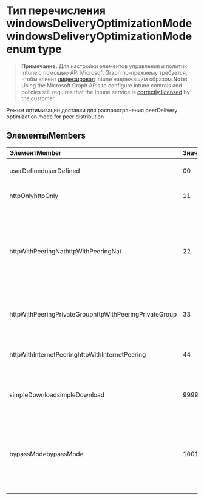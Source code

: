 # <a name="windowsdeliveryoptimizationmode-enum-type"></a><span data-ttu-id="a39a9-101">Тип перечисления windowsDeliveryOptimizationMode</span><span class="sxs-lookup"><span data-stu-id="a39a9-101">windowsDeliveryOptimizationMode enum type</span></span>

> <span data-ttu-id="a39a9-102">**Примечание.** Для настройки элементов управления и политик Intune с помощью API Microsoft Graph по-прежнему требуется, чтобы клиент [лицензировал](https://go.microsoft.com/fwlink/?linkid=839381) Intune надлежащим образом.</span><span class="sxs-lookup"><span data-stu-id="a39a9-102">**Note:** Using the Microsoft Graph APIs to configure Intune controls and policies still requires that the Intune service is [correctly licensed](https://go.microsoft.com/fwlink/?linkid=839381) by the customer.</span></span>

<span data-ttu-id="a39a9-103">Режим оптимизации доставки для распространения peer</span><span class="sxs-lookup"><span data-stu-id="a39a9-103">Delivery optimization mode for peer distribution</span></span>
## <a name="members"></a><span data-ttu-id="a39a9-104">Элементы</span><span class="sxs-lookup"><span data-stu-id="a39a9-104">Members</span></span>
|<span data-ttu-id="a39a9-105">Элемент</span><span class="sxs-lookup"><span data-stu-id="a39a9-105">Member</span></span>|<span data-ttu-id="a39a9-106">Значение</span><span class="sxs-lookup"><span data-stu-id="a39a9-106">Value</span></span>|<span data-ttu-id="a39a9-107">Описание</span><span class="sxs-lookup"><span data-stu-id="a39a9-107">Description</span></span>|
|:---|:---|:---|
|<span data-ttu-id="a39a9-108">userDefined</span><span class="sxs-lookup"><span data-stu-id="a39a9-108">userDefined</span></span>|<span data-ttu-id="a39a9-109">0</span><span class="sxs-lookup"><span data-stu-id="a39a9-109">0</span></span>|<span data-ttu-id="a39a9-110">Пользователь может задать.</span><span class="sxs-lookup"><span data-stu-id="a39a9-110">Allow the user to set.</span></span>|
|<span data-ttu-id="a39a9-111">httpOnly</span><span class="sxs-lookup"><span data-stu-id="a39a9-111">httpOnly</span></span>|<span data-ttu-id="a39a9-112">1</span><span class="sxs-lookup"><span data-stu-id="a39a9-112">1</span></span>|<span data-ttu-id="a39a9-113">HTTP, не авторами</span><span class="sxs-lookup"><span data-stu-id="a39a9-113">HTTP only, no peering</span></span>|
|<span data-ttu-id="a39a9-114">httpWithPeeringNat</span><span class="sxs-lookup"><span data-stu-id="a39a9-114">httpWithPeeringNat</span></span>|<span data-ttu-id="a39a9-115">2</span><span class="sxs-lookup"><span data-stu-id="a39a9-115">2</span></span>|<span data-ttu-id="a39a9-116">Операционная система по умолчанию — Http смешиваются, авторами за же преобразования сетевых адресов</span><span class="sxs-lookup"><span data-stu-id="a39a9-116">OS default – Http blended with peering behind the same network address translator</span></span>|
|<span data-ttu-id="a39a9-117">httpWithPeeringPrivateGroup</span><span class="sxs-lookup"><span data-stu-id="a39a9-117">httpWithPeeringPrivateGroup</span></span>|<span data-ttu-id="a39a9-118">3</span><span class="sxs-lookup"><span data-stu-id="a39a9-118">3</span></span>|<span data-ttu-id="a39a9-119">HTTP смешиваются, авторами в частной группой</span><span class="sxs-lookup"><span data-stu-id="a39a9-119">HTTP blended with peering across a private group</span></span>|
|<span data-ttu-id="a39a9-120">httpWithInternetPeering</span><span class="sxs-lookup"><span data-stu-id="a39a9-120">httpWithInternetPeering</span></span>|<span data-ttu-id="a39a9-121">4</span><span class="sxs-lookup"><span data-stu-id="a39a9-121">4</span></span>|<span data-ttu-id="a39a9-122">HTTP смешиваются, авторами Интернета</span><span class="sxs-lookup"><span data-stu-id="a39a9-122">HTTP blended with Internet peering</span></span>|
|<span data-ttu-id="a39a9-123">simpleDownload</span><span class="sxs-lookup"><span data-stu-id="a39a9-123">simpleDownload</span></span>|<span data-ttu-id="a39a9-124">99</span><span class="sxs-lookup"><span data-stu-id="a39a9-124">99</span></span>|<span data-ttu-id="a39a9-125">Режим простой файл для загрузки с не авторами</span><span class="sxs-lookup"><span data-stu-id="a39a9-125">Simple download mode with no peering</span></span>|
|<span data-ttu-id="a39a9-126">bypassMode</span><span class="sxs-lookup"><span data-stu-id="a39a9-126">bypassMode</span></span>|<span data-ttu-id="a39a9-127">100</span><span class="sxs-lookup"><span data-stu-id="a39a9-127">100</span></span>|<span data-ttu-id="a39a9-128">Режим сервера-посредника.</span><span class="sxs-lookup"><span data-stu-id="a39a9-128">Bypass mode.</span></span> <span data-ttu-id="a39a9-129">Не используйте оптимизации доставки и вместо этого использовать бит</span><span class="sxs-lookup"><span data-stu-id="a39a9-129">Do not use Delivery Optimization and use BITS instead</span></span>|



